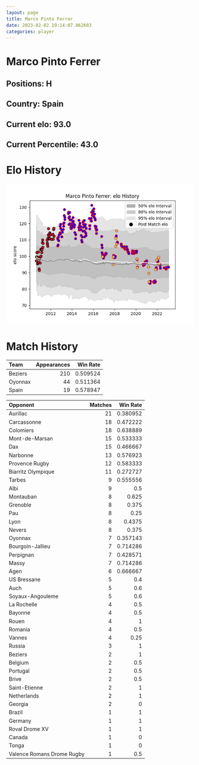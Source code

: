 ```yaml
---  
layout: page  
title: Marco Pinto Ferrer  
date: 2023-02-02 19:14:07.062603  
categories: player  
---
```

# Marco Pinto Ferrer

## Positions: H

## Country: Spain

## Current elo: 93.0

## Current Percentile: 43.0

# Elo History


![elo history](history_MarcoPintoFerrer.png)
# Match History


| Team    |   Appearances |   Win Rate |
|:--------|--------------:|-----------:|
| Beziers |           210 |   0.509524 |
| Oyonnax |            44 |   0.511364 |
| Spain   |            19 |   0.578947 |

| Opponent                   |   Matches |   Win Rate |
|:---------------------------|----------:|-----------:|
| Aurillac                   |        21 |   0.380952 |
| Carcassonne                |        18 |   0.472222 |
| Colomiers                  |        18 |   0.638889 |
| Mont-de-Marsan             |        15 |   0.533333 |
| Dax                        |        15 |   0.466667 |
| Narbonne                   |        13 |   0.576923 |
| Provence Rugby             |        12 |   0.583333 |
| Biarritz Olympique         |        11 |   0.272727 |
| Tarbes                     |         9 |   0.555556 |
| Albi                       |         9 |   0.5      |
| Montauban                  |         8 |   0.625    |
| Grenoble                   |         8 |   0.375    |
| Pau                        |         8 |   0.25     |
| Lyon                       |         8 |   0.4375   |
| Nevers                     |         8 |   0.375    |
| Oyonnax                    |         7 |   0.357143 |
| Bourgoin-Jallieu           |         7 |   0.714286 |
| Perpignan                  |         7 |   0.428571 |
| Massy                      |         7 |   0.714286 |
| Agen                       |         6 |   0.666667 |
| US Bressane                |         5 |   0.4      |
| Auch                       |         5 |   0.6      |
| Soyaux-Angouleme           |         5 |   0.6      |
| La Rochelle                |         4 |   0.5      |
| Bayonne                    |         4 |   0.5      |
| Rouen                      |         4 |   1        |
| Romania                    |         4 |   0.5      |
| Vannes                     |         4 |   0.25     |
| Russia                     |         3 |   1        |
| Beziers                    |         2 |   1        |
| Belgium                    |         2 |   0.5      |
| Portugal                   |         2 |   0.5      |
| Brive                      |         2 |   0.5      |
| Saint-Etienne              |         2 |   1        |
| Netherlands                |         2 |   1        |
| Georgia                    |         2 |   0        |
| Brazil                     |         1 |   1        |
| Germany                    |         1 |   1        |
| Roval Drome XV             |         1 |   1        |
| Canada                     |         1 |   0        |
| Tonga                      |         1 |   0        |
| Valence Romans Drome Rugby |         1 |   0.5      |